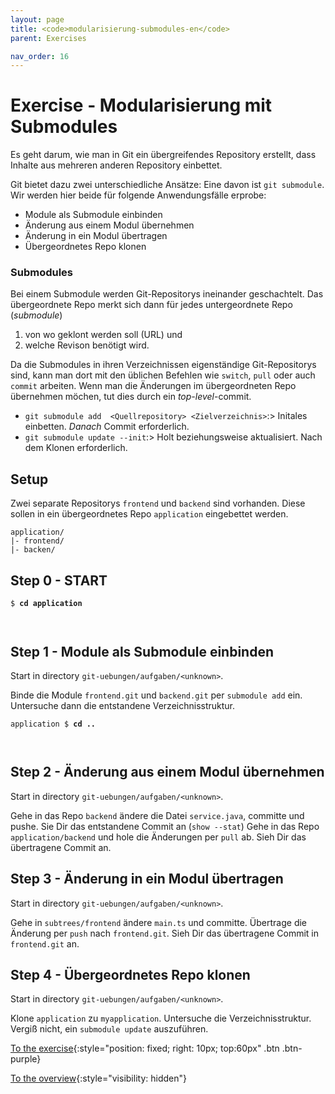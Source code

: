 ```yaml
---
layout: page
title: <code>modularisierung-submodules-en</code>
parent: Exercises

nav_order: 16
---
```

# Exercise - Modularisierung mit Submodules


Es geht darum, wie man in Git ein übergreifendes
Repository erstellt, dass Inhalte aus mehreren
anderen Repository einbettet.

Git bietet dazu zwei unterschiedliche Ansätze:
Eine davon ist `git submodule`.
Wir werden hier beide für folgende Anwendungsfälle erprobe:

* Module als Submodule einbinden
* Änderung aus einem Modul übernehmen
* Änderung in ein Modul übertragen
* Übergeordnetes Repo klonen

### Submodules

Bei einem Submodule werden Git-Repositorys ineinander geschachtelt.
Das übergeordnete Repo merkt sich dann für jedes untergeordnete Repo (*submodule*)


 1. von wo geklont werden soll (URL) und
 2. welche Revison benötigt wird.

Da die Submodules in ihren Verzeichnissen eigenständige Git-Repositorys sind,
kann man dort mit den üblichen Befehlen wie `switch`, `pull` oder auch `commit` arbeiten.
Wenn man die Änderungen im übergeordneten Repo übernehmen möchen,
tut dies durch ein *top-level*-commit.

 * `git submodule add  <Quellrepository> <Zielverzeichnis>`:> Initales einbetten. *Danach* Commit erforderlich.
 * `git submodule update --init`:> Holt beziehungsweise aktualisiert. Nach dem Klonen erforderlich. 



## Setup

Zwei separate Repositorys `frontend` und `backend` sind vorhanden.
Diese sollen in ein übergeordnetes Repo `application` eingebettet werden.

```
application/
|- frontend/
|- backen/
```

  

<h2>Step 0 - START <!-- UEB/Modularisierung mit Submodules/0 --></h2>


<pre><code>$ <b>cd application</b><br><br><br></code></pre>


<h2>Step 1 - Module als Submodule einbinden <!-- UEB/Modularisierung mit Submodules/1 --></h2>

Start in directory `git-uebungen/aufgaben/<unknown>`.

Binde die Module `frontend.git` und `backend.git`
per `submodule add` ein.
Untersuche dann die entstandene Verzeichnisstruktur.


<pre><code>application $ <b>cd ..</b><br><br><br></code></pre>


<h2>Step 2 - Änderung aus einem Modul übernehmen <!-- UEB/Modularisierung mit Submodules/2 --></h2>

Start in directory `git-uebungen/aufgaben/<unknown>`.

Gehe in das Repo `backend` ändere die Datei `service.java`, committe und pushe.
Sie Dir das entstandene Commit an (`show --stat`)
Gehe in das Repo `application/backend` und hole die Änderungen per `pull` ab.
Sieh Dir das übertragene Commit an.

<h2>Step 3 - Änderung in ein Modul übertragen <!-- UEB/Modularisierung mit Submodules/3 --></h2>

Start in directory `git-uebungen/aufgaben/<unknown>`.

Gehe in `subtrees/frontend` ändere `main.ts` und committe.
Übertrage die Änderung per `push` nach `frontend.git`.
Sieh Dir das übertragene Commit in `frontend.git` an.

<h2>Step 4 - Übergeordnetes Repo klonen <!-- UEB/Modularisierung mit Submodules/4 --></h2>

Start in directory `git-uebungen/aufgaben/<unknown>`.

Klone `application` zu `myapplication`.
Untersuche die Verzeichnisstruktur.
Vergiß nicht, ein `submodule update` auszuführen.

[To the exercise](loesung-modularisierung-submodules-en.html){:style="position: fixed; right: 10px; top:60px" .btn .btn-purple}

[To the overview](../../ueberblick-en.html){:style="visibility: hidden"}

